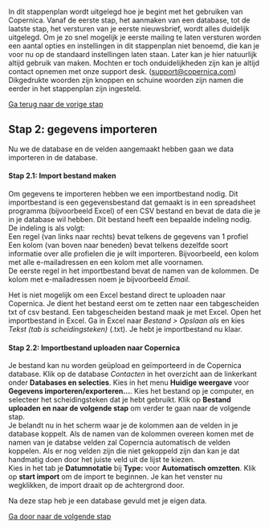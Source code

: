 In dit stappenplan wordt uitgelegd hoe je begint met het gebruiken van
Copernica. Vanaf de eerste stap, het aanmaken van een database, tot de
laatste stap, het versturen van je eerste nieuwsbrief, wordt alles
duidelijk uitgelegd. Om je zo snel mogelijk je eerste mailing te laten
versturen worden een aantal opties en instellingen in dit stappenplan
niet benoemd, die kan je voor nu op de standaard instellingen laten
staan. Later kan je hier natuurlijk altijd gebruik van maken. Mochten er
toch onduidelijkheden zijn kan je altijd contact opnemen met onze
support desk. (support@copernica.com) Dikgedrukte woorden zijn knoppen
en schuine woorden zijn namen die eerder in het stappenplan zijn
ingesteld.

[Ga terug naar de vorige
stap](./beginnen-met-copernica-stappenplan-stap-1.md)

Stap 2: gegevens importeren
---------------------------

Nu we de database en de velden aangemaakt hebben gaan we data importeren
in de database.

#### Stap 2.1: Import bestand maken

Om gegevens te importeren hebben we een importbestand nodig. Dit
importbestand is een gegevensbestand dat gemaakt is in een spreadsheet
programma (bijvoorbeeld Excel) of een CSV bestand en bevat de data die
je in je database wil hebben. Dit bestand heeft een bepaalde indeling
nodig. De indeling is als volgt: \
 Een regel (van links naar rechts) bevat telkens de gegevens van 1
profiel Een kolom (van boven naar beneden) bevat telkens dezelfde soort
informatie over alle profielen die je wilt importeren. Bijvoorbeeld, een
kolom met alle e-mailadressen en een kolom met alle voornamen.\
 De eerste regel in het importbestand bevat de namen van de kolommen. De
kolom met e-mailadressen noem je bijvoorbeeld *Email*.

Het is niet mogelijk om een Excel bestand direct te uploaden naar
Copernica. Je dient het bestand eerst om te zetten naar een
tabgescheiden txt of csv bestand. Een tabgescheiden bestand maak je met
Excel. Open het importbestand in Excel. Ga in Excel naar *Bestand \>
Opslaan als* en kies *Tekst (tab is scheidingsteken)* (.txt). Je hebt je
importbestand nu klaar.

#### Stap 2.2: Importbestand uploaden naar Copernica

Je bestand kan nu worden geüpload en geïmporteerd in de Copernica
database. Klik op de database *Contacten* in het overzicht aan de
linkerkant onder **Databases en selecties**. Kies in het menu **Huidige
weergave** voor **Gegevens importeren/exporteren...**. Kies het bestand
op je computer, en selecteer het scheidingsteken dat je hebt gebruikt.
Klik op **Bestand uploaden en naar de volgende stap** om verder te gaan
naar de volgende stap. \
 Je belandt nu in het scherm waar je de kolommen aan de velden in je
database koppelt. Als de namen van de kolommen overeen komen met de
namen van je databse velden zal Coperncia automatisch de velden
koppelen. Als er nog velden zijn die niet gekoppeld zijn dan kan je dat
handmatig doen door het juiste veld uit de lijst te kiezen. \
 Kies in het tab je **Datumnotatie** bij **Type:** voor **Automatisch
omzetten**. Klik op **start import** om de import te beginnen. Je kan
het venster nu wegklikken, de import draait op de achtergrond door.

Na deze stap heb je een database gevuld met je eigen data.

[Ga door naar de volgende
stap](./beginnen-met-copernica-stappenplan-stap-3.md)
